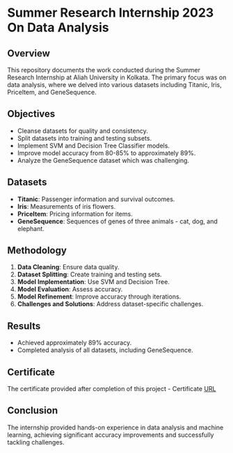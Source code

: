 # Summer Research Internship 2023 On Data Analysis

## Overview
This repository documents the work conducted during the Summer Research Internship at Aliah University in Kolkata. The primary focus was on data analysis, where we delved into various datasets including Titanic, Iris, PriceItem, and GeneSequence.

## Objectives
- Cleanse datasets for quality and consistency.
- Split datasets into training and testing subsets.
- Implement SVM and Decision Tree Classifier models.
- Improve model accuracy from 80-85% to approximately 89%.
- Analyze the GeneSequence dataset which was challenging.

## Datasets
- **Titanic**: Passenger information and survival outcomes.
- **Iris**: Measurements of iris flowers.
- **PriceItem**: Pricing information for items.
- **GeneSequence**: Sequences of genes of three animals - cat, dog, and elephant.

## Methodology
1. **Data Cleaning**: Ensure data quality.
2. **Dataset Splitting**: Create training and testing sets.
3. **Model Implementation**: Use SVM and Decision Tree.
4. **Model Evaluation**: Assess accuracy.
5. **Model Refinement**: Improve accuracy through iterations.
6. **Challenges and Solutions**: Address dataset-specific challenges.

## Results
- Achieved approximately 89% accuracy.
- Completed analysis of all datasets, including GeneSequence.

## Certificate
The certificate provided after completion of this project - Certificate [URL](https://drive.google.com/file/d/1zGb0yOPcq-2oI-PVAD5_y4lj2PjmhAZ6/view?usp=sharing)

## Conclusion
The internship provided hands-on experience in data analysis and machine learning, achieving significant accuracy improvements and successfully tackling challenges.

